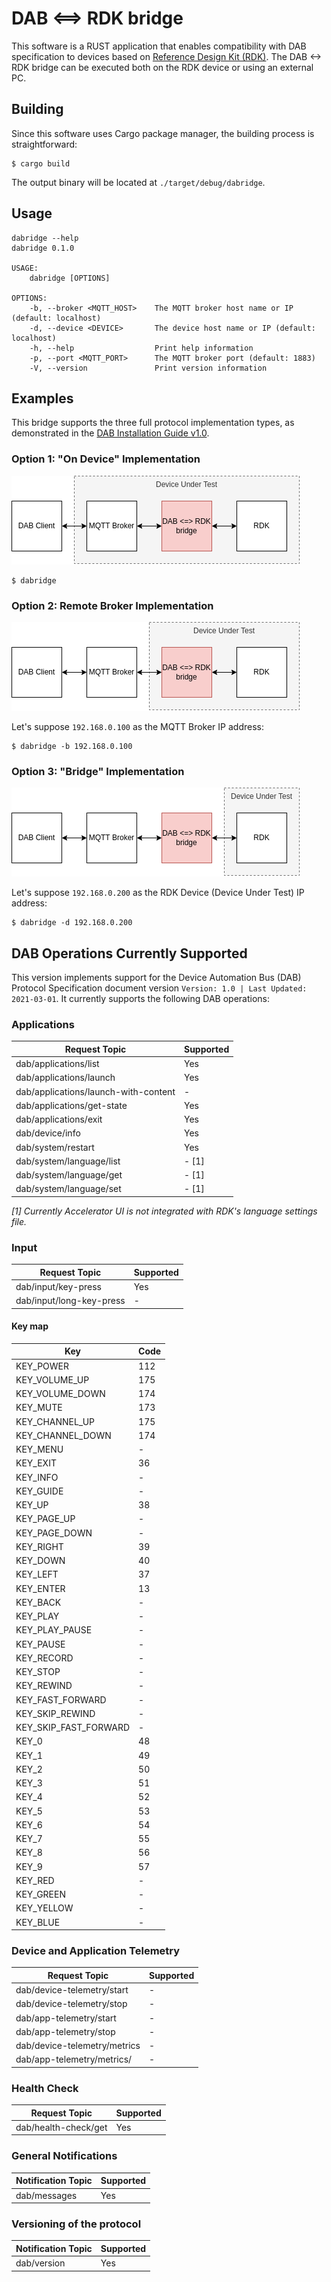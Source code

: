 # DAB <==> RDK bridge #

This software is a RUST application that enables compatibility with DAB specification to devices based on [Reference Design Kit (RDK)](https://rdkcentral.com/).
The DAB <-> RDK bridge can be executed both on the RDK device or using an external PC.

## Building ##

Since this software uses Cargo package manager, the building process is straightforward:

```
$ cargo build
```

The output binary will be located at `./target/debug/dabridge`.

## Usage ##

```
dabridge --help
dabridge 0.1.0

USAGE:
    dabridge [OPTIONS]

OPTIONS:
    -b, --broker <MQTT_HOST>    The MQTT broker host name or IP (default: localhost)
    -d, --device <DEVICE>       The device host name or IP (default: localhost)
    -h, --help                  Print help information
    -p, --port <MQTT_PORT>      The MQTT broker port (default: 1883)
    -V, --version               Print version information
```

## Examples ##

This bridge supports the three full protocol implementation types, as demonstrated in the [DAB Installation Guide v1.0](https://getdab.org/wp-content/uploads/2021/03/InstallationGuide_v1.0.pdf).

### Option 1: "On Device" Implementation ###

![Option 1: "On Device" Implementation](doc/Option1.png)

```
$ dabridge
```

### Option 2: Remote Broker Implementation ###

![Option 2: Remote Broker Implementation](doc/Option2.png)

Let's suppose `192.168.0.100` as the MQTT Broker IP address:

```
$ dabridge -b 192.168.0.100
```

### Option 3: "Bridge" Implementation ###

![Option 3: "Bridge" Implementation](doc/Option3.png)

Let's suppose `192.168.0.200` as the RDK Device (Device Under Test) IP address:

```
$ dabridge -d 192.168.0.200
```

## DAB Operations Currently Supported ##

This version implements support for the Device Automation Bus (DAB) Protocol Specification document version `Version: 1.0 | Last Updated: 2021-03-01`. It currently supports the following DAB operations:

### Applications ###

| Request Topic                        | Supported |
|--------------------------------------|-----------|
| dab/applications/list                | Yes       |
| dab/applications/launch              | Yes       |
| dab/applications/launch-with-content | -         |
| dab/applications/get-state           | Yes       |
| dab/applications/exit                | Yes       |
| dab/device/info                      | Yes       |
| dab/system/restart                   | Yes       |
| dab/system/language/list             | -   [1]   |
| dab/system/language/get              | - [1]   |
| dab/system/language/set              | - [1]   |

*[1] Currently Accelerator UI is not integrated with RDK's language settings file.*

### Input ###

| Request Topic                        | Supported |
|--------------------------------------|-----------|
| dab/input/key-press                  | Yes       |
| dab/input/long-key-press             | -         |

#### Key map ####

|	Key	                  |	Code	|
|-----------------------|-------|
|	KEY_POWER	            |	112  	|
|	KEY_VOLUME_UP	        |	175	  |
|	KEY_VOLUME_DOWN	      |	174	  |
|	KEY_MUTE	            |	173	  |
|	KEY_CHANNEL_UP	      |	175	  |
|	KEY_CHANNEL_DOWN	    |	174	  |
|	KEY_MENU	            |	-	    |
|	KEY_EXIT            	|	36  	|
|	KEY_INFO            	|	-	    |
|	KEY_GUIDE	            |	-	    |
|	KEY_UP	              |	38	  |
|	KEY_PAGE_UP	          |	-	    |
|	KEY_PAGE_DOWN         |	-	    |
|	KEY_RIGHT	            |	39	  |
|	KEY_DOWN	            |	40	  |
|	KEY_LEFT	            |	37	  |
|	KEY_ENTER	            |	13	  |
|	KEY_BACK	            |	-	    |
|	KEY_PLAY	            |	-	    |
|	KEY_PLAY_PAUSE	      |	-	    |
|	KEY_PAUSE	            |	-	    |
|	KEY_RECORD	          |	-	    |
|	KEY_STOP	            |	-	    |
|	KEY_REWIND	          |	-	    |
|	KEY_FAST_FORWARD     	|	-	    |
|	KEY_SKIP_REWIND	      |	-	    |
|	KEY_SKIP_FAST_FORWARD	|	-	    |
|	KEY_0	                |	48  	|
|	KEY_1	                |	49  	|
|	KEY_2	                |	50  	|
|	KEY_3	                |	51  	|
|	KEY_4	                |	52  	|
|	KEY_5	                |	53  	|
|	KEY_6	                |	54  	|
|	KEY_7	                |	55  	|
|	KEY_8	                |	56  	|
|	KEY_9	                |	57  	|
|	KEY_RED	              |	-	    |
|	KEY_GREEN	            |	-	    |
|	KEY_YELLOW	          |	-	    |
|	KEY_BLUE              |	-	    |


### Device and Application Telemetry ###

| Request Topic                        | Supported |
|--------------------------------------|-----------|
| dab/device-telemetry/start           | -         |
| dab/device-telemetry/stop            | -         |
| dab/app-telemetry/start              | -         |
| dab/app-telemetry/stop               | -         |
| dab/device-telemetry/metrics         | -         |
| dab/app-telemetry/metrics/<appId>    | -         |

### Health Check ###

| Request Topic                        | Supported |
|--------------------------------------|-----------|
| dab/health-check/get                 | Yes       |

### General Notifications ###

| Notification Topic                   | Supported |
|--------------------------------------|-----------|
| dab/messages                         | Yes       |

### Versioning of the protocol ###

| Notification Topic                   | Supported |
|--------------------------------------|-----------|
| dab/version                          | Yes       |